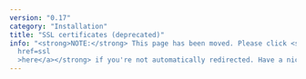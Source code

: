 ```yaml
---
version: "0.17"
category: "Installation"
title: "SSL certificates (deprecated)"
info: "<strong>NOTE:</strong> This page has been moved. Please click <strong><a
  href=ssl
  >here</a></strong> if you're not automatically redirected. Have a nice day!"
---
```


<meta http-equiv="refresh" content="1;url=ssl">

